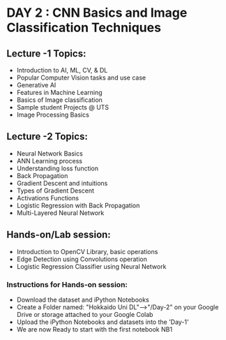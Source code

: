 # DAY 2 : CNN Basics and Image Classification Techniques

## Lecture -1 Topics: 
* Introduction to AI, ML, CV, & DL
* Popular Computer Vision tasks and use case
* Generative AI
* Features in Machine Learning
* Basics of Image classification  
* Sample student Projects @ UTS
* Image Processing Basics

## Lecture -2 Topics:
* Neural Network Basics
* ANN Learning process
* Understanding loss function
* Back Propagation
* Gradient Descent and intuitions
* Types of Gradient Descent
* Activations Functions
* Logistic Regression with Back Propagation
* Multi-Layered Neural Network

## Hands-on/Lab session:
* Introduction to OpenCV Library, basic operations
* Edge Detection using Convolutions operation
* Logistic Regression Classifier using Neural Network

### Instructions for Hands-on session:
* Download the dataset and iPython Notebooks
* Create a Folder named: "Hokkaido Uni DL"-->"/Day-2" on your Google Drive or storage attached to your Google Colab
* Upload the iPython Notebooks and datasets into the 'Day-1'
* We are now Ready to start with the first notebook NB1 

